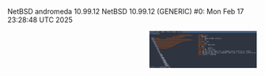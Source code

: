 NetBSD andromeda 10.99.12 NetBSD 10.99.12 (GENERIC) #0: Mon Feb 17 23:28:48 UTC 2025




<a href="https://github.com/ChefIronBelly/NetBSD/blob/master/moneyshot.jpg"><img src="https://github.com/ChefIronBelly/NetBSD/blob/master/moneyshot.jpg" width="43%" align="right"></a>
